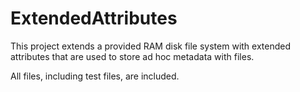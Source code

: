 # ExtendedAttributes

This project extends a provided RAM disk file system with extended attributes that are used to store ad hoc metadata with files.

All files, including test files, are included.
